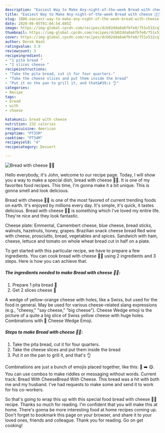 ```yaml
---
description: "Easiest Way to Make Any-night-of-the-week Bread with cheese 🥖🧀"
title: "Easiest Way to Make Any-night-of-the-week Bread with cheese 🥖🧀"
slug: 1886-easiest-way-to-make-any-night-of-the-week-bread-with-cheese
date: 2020-06-05T01:04:54.685Z
image: https://img-global.cpcdn.com/recipes/dcb02dda0a6fbfe0/751x532cq70/bread-with-cheese-🥖🧀-recipe-main-photo.jpg
thumbnail: https://img-global.cpcdn.com/recipes/dcb02dda0a6fbfe0/751x532cq70/bread-with-cheese-🥖🧀-recipe-main-photo.jpg
cover: https://img-global.cpcdn.com/recipes/dcb02dda0a6fbfe0/751x532cq70/bread-with-cheese-🥖🧀-recipe-main-photo.jpg
author: Derek Nash
ratingvalue: 3.9
reviewcount: 3
recipeingredient:
- "1 pita bread "
- "2 slices cheese "
recipeinstructions:
- "Take the pita bread, cut it for four quarters."
- "Take the cheese slices and put them inside the bread"
- "Put it on the pan to grill it, and that&#39;s 👌"
categories:
- Recipe
tags:
- bread
- with
- cheese

katakunci: bread with cheese 
nutrition: 232 calories
recipecuisine: American
preptime: "PT35M"
cooktime: "PT34M"
recipeyield: "4"
recipecategory: Dessert

---
```



![Bread with cheese 🥖🧀](https://img-global.cpcdn.com/recipes/dcb02dda0a6fbfe0/751x532cq70/bread-with-cheese-🥖🧀-recipe-main-photo.jpg)

Hello everybody, it's John, welcome to our recipe page. Today, I will show you a way to make a special dish, bread with cheese 🥖🧀. It is one of my favorites food recipes. This time, I'm gonna make it a bit unique. This is gonna smell and look delicious.

Bread with cheese 🥖🧀 is one of the most favored of current trending foods on earth. It's enjoyed by millions every day. It's simple, it's quick, it tastes delicious. Bread with cheese 🥖🧀 is something which I've loved my entire life. They're nice and they look fantastic.

Cheese plate: Emmental, Camembert cheese, blue cheese, bread sticks, walnuts, hazelnuts, honey, grapes. Brazilian snack cheese bread Red wine with cheese, prosciutto, bread, vegetables and spices. Sandwich with ham, cheese, lettuce and tomato on whole wheat bread cut in half on a plate.


To get started with this particular recipe, we have to prepare a few ingredients. You can cook bread with cheese 🥖🧀 using 2 ingredients and 3 steps. Here is how you can achieve that.

<!--inarticleads1-->

##### The ingredients needed to make Bread with cheese 🥖🧀:

1. Prepare 1 pita bread 🍞
1. Get 2 slices cheese 🧀


A wedge of yellow-orange cheese with holes, like a Swiss, but used for the food in general. May be used for various cheese-related slang expressions (e.g., &#34;cheesy,&#34; &#34;say cheese,&#34; &#34;big cheese&#34;). Cheese Wedge emoji is the picture of a quite a big slice of Swiss yellow cheese with huge holes. Combinations with 🧀 Cheese Wedge Emoji. 

<!--inarticleads2-->

##### Steps to make Bread with cheese 🥖🧀:

1. Take the pita bread, cut it for four quarters.
1. Take the cheese slices and put them inside the bread
1. Put it on the pan to grill it, and that&#39;s 👌


Combinations are just a bunch of emojis placed together, like this: 🧀 ➡️️ 😋. You can use combos to make riddles or messaging without words. Current track: Bread With CheeseBread With Cheese. This bread was a hit with both me and my husband. I&#39;ve had requests to make some and send it to work for his co-workers. 

So that's going to wrap this up with this special food bread with cheese 🥖🧀 recipe. Thanks so much for reading. I'm confident that you will make this at home. There's gonna be more interesting food at home recipes coming up. Don't forget to bookmark this page on your browser, and share it to your loved ones, friends and colleague. Thank you for reading. Go on get cooking!
